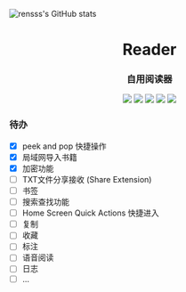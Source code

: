 ![rensss's GitHub stats](https://github-readme-stats.vercel.app/api?username=rensss)
<div align="center">
<h1 align="center">Reader</h1>
  <h3 align="center">自用阅读器</h3>
<img src="https://img.shields.io/github/issues/rensss/Reader?color=green">
<img src="https://img.shields.io/github/stars/rensss/Reader?color=yellow">
<img src="https://img.shields.io/github/forks/rensss/Reader?color=orange">
<img src="https://img.shields.io/github/license/rensss/Reader?color=ff69b4">
<img src="https://img.shields.io/github/languages/code-size/rensss/Reader?color=blueviolet">
</div>


### 待办
- [x] peek and pop 快捷操作 
- [x] 局域网导入书籍 
- [x] 加密功能 
- [ ] TXT文件分享接收 (Share Extension) 
- [ ] 书签 
- [ ] 搜索查找功能 
- [ ] Home Screen Quick Actions 快捷进入 
- [ ] 复制 
- [ ] 收藏 
- [ ] 标注 
- [ ] 语音阅读 
- [ ] 日志
- [ ] ... 
